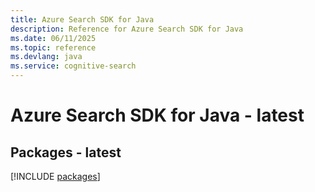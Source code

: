 ```yaml
---
title: Azure Search SDK for Java
description: Reference for Azure Search SDK for Java
ms.date: 06/11/2025
ms.topic: reference
ms.devlang: java
ms.service: cognitive-search
---
```

# Azure Search SDK for Java - latest
## Packages - latest
[!INCLUDE [packages](search-index.md)]